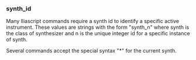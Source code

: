 ### synth_id

Many lliascript commands require a synth id to identify a specific active
instrument.  These values are strings with the form "synth_n" where synth
is the class of synthesizer and n is the unique integer id for a specific
instance of synth.


Several commands accept the special syntax "*" for the current synth.